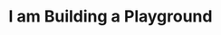 ---
pid: FS33
title: I am Building a Playground
location_transcription: 
zipcode: 
outside_phl: 
neighborhood: 
age: '8'
age_range: 6-13
instagram: 
image_file_name: FS_33.jpg
proposal_transcription: Swing sets
topic: Neighborhoods,Youth
topic_summary: 0, 0
type: Park,Playground
keywords_other: 
credit: Romirah Santiago
image_labels: 
twitter: 
facebook: 
permalink: "/monuments/fs33/"
layout: item-page
---